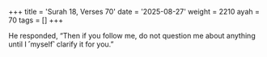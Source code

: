 +++
title = 'Surah 18, Verses 70'
date = '2025-08-27'
weight = 2210
ayah = 70
tags = []
+++

He responded, “Then if you follow me, do not question me about anything until I ˹myself˺ clarify it for you.”